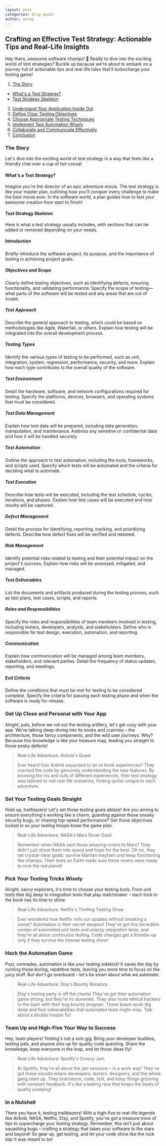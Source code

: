 ```yaml
---
layout: post
categories: blog posts
author: ouray
---
```

## Crafting an Effective Test Strategy: Actionable Tips and Real-Life Insights
Hey there, awesome software champs! 🚀 Ready to dive into the exciting world of test strategies? Buckle up because we're about to embark on a journey full of actionable tips and real-life tales that'll turbocharge your testing game!

1. [The Story](#level-set)
* [What's a Test Strategy?](#whats-a-test-strategy)
* [Test Strategy Skeleton](#test-strategy-skeleton)
2. [Understand Your Application Inside Out](#get-up-close-and-personal-with-your-app)
3. [Define Clear Testing Objectives](#set-your-testing-goals-straight)
4. [Choose Appropriate Testing Techniques](#pick-your-testing-tricks-wisely)
5. [Implement Test Automation Wisely](#hack-the-automation-game)
6. [Collaborate and Communicate Effectively](#team-up-and-high-five-your-way-to-success)
7. [Conclusion](#in-a-nutshell)

### The Story
Let's dive into the exciting world of test strategy in a way that feels like a friendly chat over a cup of hot cocoa!

#### What's a Test Strategy?
Imagine you're the director of an epic adventure movie. The test strategy is like your master plan, outlining how you'll conquer every challenge to make the best movie ever. In the software world, a plan guides how to test your awesome creation from start to finish!

#### Test Strategy Skeleton
Here is what a test strategy usually includes, with sections that can be added or removed depending on your needs.

##### Introduction
Briefly introduce the software project, its purpose, and the importance of testing in achieving project goals.

##### Objectives and Scope
Clearly define testing objectives, such as identifying defects, ensuring functionality, and validating performance. Specify the scope of testing—what parts of the software will be tested and any areas that are out of scope.

##### Test Approach
Describe the general approach to testing, which could be based on methodologies like Agile, Waterfall, or others. Explain how testing will be integrated into the overall development process.

##### Testing Types
Identify the various types of testing to be performed, such as unit, integration, system, regression, performance, security, and more. Explain how each type contributes to the overall quality of the software.

##### Test Environment
Detail the hardware, software, and network configurations required for testing. Specify the platforms, devices, browsers, and operating systems that must be considered.

##### Test Data Management
Explain how test data will be prepared, including data generation, manipulation, and maintenance. Address any sensitive or confidential data and how it will be handled securely.

##### Test Automation
Outline the approach to test automation, including the tools, frameworks, and scripts used. Specify which tests will be automated and the criteria for deciding what to automate.

##### Test Execution
Describe how tests will be executed, including the test schedule, cycles, iterations, and phases. Explain how test cases will be executed and how results will be captured.

##### Defect Management
Detail the process for identifying, reporting, tracking, and prioritizing defects. Describe how defect fixes will be verified and retested.

##### Risk Management
Identify potential risks related to testing and their potential impact on the project's success. Explain how risks will be assessed, mitigated, and managed.

##### Test Deliverables
List the documents and artifacts produced during the testing process, such as test plans, test cases, scripts, and reports.

##### Roles and Responsibilities
Specify the roles and responsibilities of team members involved in testing, including testers, developers, analysts, and stakeholders. Define who is responsible for test design, execution, automation, and reporting.

##### Communication
Explain how communication will be managed among team members, stakeholders, and relevant parties. Detail the frequency of status updates, reporting, and meetings.

##### Exit Criteria
Define the conditions that must be met for testing to be considered complete. Specify the criteria for passing each testing phase and when the software is ready for release.

### Get Up Close and Personal with Your App
Alright, pals, before we roll out the testing artillery, let's get cozy with your app. We're talking deep-diving into its nooks and crannies – the architecture, those fancy components, and the wild user journeys. Why? Because this knowledge is like your treasure map, leading you straight to those pesky defects!

>Real-Life Adventure: Airbnb's Quest

>Ever heard how Airbnb expanded to let us book experiences? They cracked the code by genuinely understanding the new features. By knowing the ins and outs of different experiences, their test strategy was tailored to nail real-life scenarios, finding quirks unique to each adventure.

### Set Your Testing Goals Straight
Hold up, trailblazers! Let's set those testing goals ablaze! Are you aiming to ensure everything's working like a charm, guarding against those sneaky security bugs, or chasing top-speed performance? Get those objectives locked in so your testing troops know the game plan.

>Real-Life Adventure: NASA's Mars Rover Dash

>Remember when NASA sent those amazing rovers to Mars? They didn't just shoot them into space and hope for the best. Oh no, they set crystal-clear goals: survive Martian mayhem and keep functioning like champs. Their tests on Earth made sure these rovers were ready to rock the red planet!

### Pick Your Testing Tricks Wisely
Alright, savvy explorers, it's time to choose your testing tools. From unit tests that dig deep to integration tests that play matchmaker – each trick in the book has its time to shine.

>Real-Life Adventure: Netflix's Thrilling Testing Show

>Ever wondered how Netflix rolls out updates without breaking a sweat? Automation is their secret weapon! They've got this incredible combo of automated unit tests and snazzy integration tests, and they're all about continuous testing. Code changes get a thumbs-up only if they survive the intense testing show!

### Hack the Automation Game
Psst, comrades, automation is like your testing sidekick! It saves the day by running those boring, repetitive tests, leaving you more time to focus on the juicy stuff. But don't go overboard – let's be smart about what we automate.

>Real-Life Adventure: Etsy's Bounty Bonanza

>Etsy's testing party is off the charts! They've got their automation game strong, but they're no dummies. They also invite ethical hackers to the bash with their bug bounty program. These brave souls dig deep and find vulnerabilities that automated tests might miss. Talk about a double trouble fix!

### Team Up and High-Five Your Way to Success
Hey, team players! Testing's not a solo gig. Bring your developer buddies, testing pals, and anyone else up for quality code questing. Share the knowledge, keep everyone in the loop, and let those ideas fly!

>Real-Life Adventure: Spotify's Groovy Jam

>At Spotify, they're all about the jam sessions – in a work way! They've got these squads where developers, testers, designers, and the whole gang team up. They brainstorm, code, test, and keep things grooving with constant feedback. It's like a testing rave that keeps the beats of quality pumping!

### In a Nutshell
There you have it, testing trailblazers! With a high-five to real-life legends like Airbnb, NASA, Netflix, Etsy, and Spotify, you've got a treasure trove of tips to supercharge your testing strategy. Remember, this isn't just about squashing bugs – crafting a strategy that takes your software to the stars and beyond! So gear up, get testing, and let your code shine like the rock star it was meant to be!
